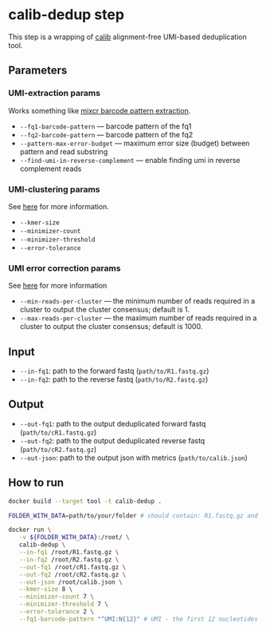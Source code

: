 # calib-dedup step

This step is a wrapping of [calib](https://github.com/vpc-ccg/calib) alignment-free UMI-based deduplication tool.

## Parameters

### UMI-extraction params

Works something like [mixcr barcode pattern extraction](https://mixcr.com/mixcr/reference/ref-tag-pattern/).

* `--fq1-barcode-pattern` — barcode pattern of the fq1
* `--fq2-barcode-pattern` — barcode pattern of the fq2
* `--pattern-max-error-budget` — maximum error size (budget) between pattern and read substring
* `--find-umi-in-reverse-complement` — enable finding umi in reverse complement reads

### UMI-clustering params

See [here](https://github.com/vpc-ccg/calib?tab=readme-ov-file#clustering-parameters) for more information.

* `--kmer-size`
* `--minimizer-count`
* `--minimizer-threshold`
* `--error-tolerance`

### UMI error correction params

See [here](https://github.com/vpc-ccg/calib?tab=readme-ov-file#error-correction-parameters) for more information

* `--min-reads-per-cluster` — the minimum number of reads required in a cluster to output the cluster consensus; default is 1.
* `--max-reads-per-cluster` — the maximum number of reads required in a cluster to output the cluster consensus; default is 1000.

## Input

* `--in-fq1`: path to the forward fastq (`path/to/R1.fastq.gz`)
* `--in-fq2`: path to the reverse fastq (`path/to/R2.fastq.gz`)

## Output

* `--out-fq1`: path to the output deduplicated forward fastq (`path/to/cR1.fastq.gz`)
* `--out-fq2`: path to the output deduplicated reverse fastq (`path/to/cR2.fastq.gz`)
* `--out-json`: path to the output json with metrics (`path/to/calib.json`)

## How to run

```bash
docker build --target tool -t calib-dedup .

FOLDER_WITH_DATA=path/to/your/folder # should contain: R1.fastq.gz and R2.fastq.gz

docker run \
   -v ${FOLDER_WITH_DATA}:/root/ \
   calib-dedup \
   --in-fq1 /root/R1.fastq.gz \
   --in-fq2 /root/R2.fastq.gz \
   --out-fq1 /root/cR1.fastq.gz \
   --out-fq2 /root/cR2.fastq.gz \
   --out-json /root/calib.json \
   --kmer-size 8 \
   --minimizer-count 7 \
   --minimizer-threshold 7 \
   --error-tolerance 2 \
   --fq1-barcode-pattern "^UMI:N{12}" # UMI - the first 12 nucleotides
```